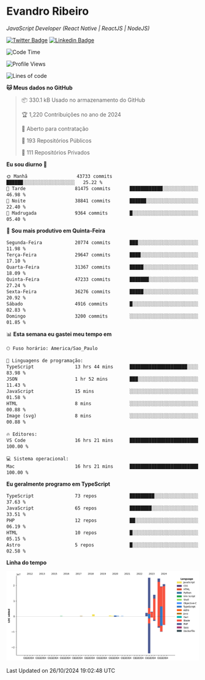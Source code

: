 # Evandro **Ribeiro**

*JavaScript Developer (React Native | ReactJS | NodeJS)*

[![Twitter Badge](https://img.shields.io/badge/-@ribeiroevandro-201B2D?style=flat-square&labelColor=201B2D&logo=twitter&logoColor=white&link=https://twitter.com/ribeiroevandro)](https://twitter.com/ribeiroevandro) 
[![Linkedin Badge](https://img.shields.io/badge/-Evandro%20Ribeiro-201B2D?style=flat-square&logo=Linkedin&logoColor=white&link=https://www.linkedin.com/in/ribeiroevandro)](https://www.linkedin.com/in/ribeiroevandro) 


<!--START_SECTION:waka-->
![Code Time](http://img.shields.io/badge/Code%20Time-4%2C135%20hrs%2026%20mins-blue)

![Profile Views](http://img.shields.io/badge/Visualizac%C3%B5es%20do%20perfil-2-blue)

![Lines of code](https://img.shields.io/badge/Desde%20o%20Hello%20World%20eu%20escrevi-111.9%20million%20linhas%20de%20c%C3%B3digo-blue)

**🐱 Meus dados no GitHub** 

> 📦 330.1 kB Usado no armazenamento do GitHub 
 > 
> 🏆 1,220 Contribuições no ano de 2024
 > 
> 💼 Aberto para contratação
 > 
> 📜 193 Repositórios Públicos 
 > 
> 🔑 111 Repositórios Privados 
 > 
**Eu sou diurno 🐤** 

```text
🌞 Manhã                  43733 commits       ██████░░░░░░░░░░░░░░░░░░░   25.22 % 
🌆 Tarde                  81475 commits       ████████████░░░░░░░░░░░░░   46.98 % 
🌃 Noite                  38841 commits       ██████░░░░░░░░░░░░░░░░░░░   22.40 % 
🌙 Madrugada              9364 commits        █░░░░░░░░░░░░░░░░░░░░░░░░   05.40 % 
```
📅 **Sou mais produtivo em Quinta-Feira** 

```text
Segunda-Feira            20774 commits       ███░░░░░░░░░░░░░░░░░░░░░░   11.98 % 
Terça-Feira              29647 commits       ████░░░░░░░░░░░░░░░░░░░░░   17.10 % 
Quarta-Feira             31367 commits       █████░░░░░░░░░░░░░░░░░░░░   18.09 % 
Quinta-Feira             47233 commits       ███████░░░░░░░░░░░░░░░░░░   27.24 % 
Sexta-Feira              36276 commits       █████░░░░░░░░░░░░░░░░░░░░   20.92 % 
Sábado                   4916 commits        █░░░░░░░░░░░░░░░░░░░░░░░░   02.83 % 
Domingo                  3200 commits        ░░░░░░░░░░░░░░░░░░░░░░░░░   01.85 % 
```


📊 **Esta semana eu gastei meu tempo em** 

```text
🕑︎ Fuso horário: America/Sao_Paulo

💬 Linguagens de programação: 
TypeScript               13 hrs 44 mins      █████████████████████░░░░   83.98 % 
JSON                     1 hr 52 mins        ███░░░░░░░░░░░░░░░░░░░░░░   11.43 % 
JavaScript               15 mins             ░░░░░░░░░░░░░░░░░░░░░░░░░   01.58 % 
HTML                     8 mins              ░░░░░░░░░░░░░░░░░░░░░░░░░   00.88 % 
Image (svg)              8 mins              ░░░░░░░░░░░░░░░░░░░░░░░░░   00.88 % 

🔥 Editores: 
VS Code                  16 hrs 21 mins      █████████████████████████   100.00 % 

💻 Sistema operacional: 
Mac                      16 hrs 21 mins      █████████████████████████   100.00 % 
```

**Eu geralmente programo em TypeScript** 

```text
TypeScript               73 repos            █████████░░░░░░░░░░░░░░░░   37.63 % 
JavaScript               65 repos            ████████░░░░░░░░░░░░░░░░░   33.51 % 
PHP                      12 repos            ██░░░░░░░░░░░░░░░░░░░░░░░   06.19 % 
HTML                     10 repos            █░░░░░░░░░░░░░░░░░░░░░░░░   05.15 % 
Astro                    5 repos             █░░░░░░░░░░░░░░░░░░░░░░░░   02.58 % 
```



**Linha do tempo**

![Lines of Code chart](https://raw.githubusercontent.com/ribeiroevandro/ribeiroevandro/main/assets/bar_graph.png)


 Last Updated on 26/10/2024 19:02:48 UTC
<!--END_SECTION:waka-->
